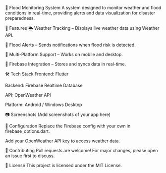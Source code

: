 🌊 Flood Monitoring System
A system designed to monitor weather and flood conditions in real-time, providing alerts and data visualization for disaster preparedness.

📌 Features
🌦 Weather Tracking – Displays live weather data using Weather API.

🚨 Flood Alerts – Sends notifications when flood risk is detected.

📱 Multi-Platform Support – Works on mobile and desktop.

🔗 Firebase Integration – Stores and syncs data in real-time.

🛠️ Tech Stack
Frontend: Flutter

Backend: Firebase Realtime Database

API: OpenWeather API

Platform: Android / Windows Desktop

📷 Screenshots
(Add screenshots of your app here)

🔧 Configuration
Replace the Firebase config with your own in firebase_options.dart.

Add your OpenWeather API key to access weather data.

🤝 Contributing
Pull requests are welcome! For major changes, please open an issue first to discuss.

📜 License
This project is licensed under the MIT License.

